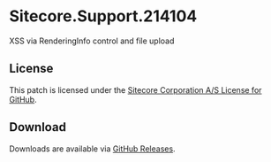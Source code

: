 # Sitecore.Support.214104
XSS via RenderingInfo control and file upload

## License  
This patch is licensed under the [Sitecore Corporation A/S License for GitHub](https://github.com/sitecoresupport/Sitecore.Support.214104/blob/master/LICENSE).  

## Download  
Downloads are available via [GitHub Releases](https://github.com/sitecoresupport/Sitecore.Support.214104/releases).  
